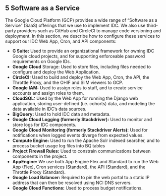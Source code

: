 ## 5 Software as a Service

The Google Cloud Platform (GCP) provides a wide range of “Software as a Service” (SaaS) offerings that we use to implement IDC. We also use third-party providers such as GitHub and CircleCI to manage code versioning and deployment. In this section, we describe how to configure these services to support our IDC Web App, Cron, and API components: 
* **G Suite:** Used to provide an organizational framework for owning IDC Google cloud projects, and for supporting enforceable password requirements on Google IDs.
* **Google Cloud** Storage: Used to store files, including files needed to configure and deploy the Web Application.
* **CircleCI:** Used to build and deploy the Web App, Cron, the API, the Throttle Proxy, and the OHIF and SliM viewers to GCP.  
* **Google IAM:** Used to assign roles to staff, and to create service accounts and assign roles to them.
* **CloudSQL:** Used by the Web App for running the Django web application, storing user-defined (i.e. cohorts) data, and modeling the data available in IDC’s data sources.
* **BigQuery:** Used to hold IDC data and metadata.
* **Google Cloud Logging (formerly Stackdriver):** Used to monitor and store logs for IDC components.
* **Google Cloud Monitoring (formerly Stackdriver Alerts):** Used for notifications when logged events diverge from expected values.
* **Compute Engine:** Used to run the Apache Solr indexed searcher, and to process bucket usage log files into BQ tables
* **Project Firewall Rules:** Used to constrain communications between components in the project.
* **AppEngine:** We use both App Engine Flex and Standard to run the Web App (Flex), Cron services (Standard), the API (Standard), and the Throttle Proxy (Standard).
* **Google Load Balancer:** Required to pin the web portal to a static IP address that can then be resolved using NCI DNS servers.
* **Google Cloud Functions:** Used to process budget notifications.
